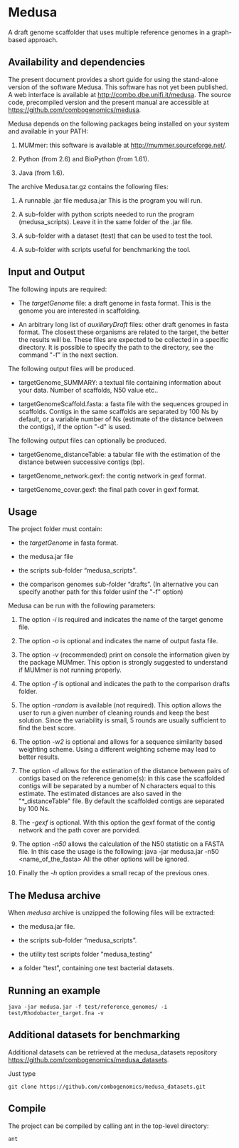 Medusa
======

A draft genome scaffolder that uses multiple reference genomes in a
graph-based approach.

Availability and dependencies
-----------------------------

The present document provides a short guide for using the stand-alone
version of the software Medusa. This software has not yet been published.
A web interface is available at <http://combo.dbe.unifi.it/medusa>.
The source code, precompiled version and the present manual are
accessible at <https://github.com/combogenomics/medusa>.

Medusa depends on the following packages being installed on your system
and available in your PATH:

1.  MUMmer: this software is available at
    <http://mummer.sourceforge.net/>.

2.  Python (from 2.6) and BioPython (from 1.61).

3.  Java (from 1.6).

The archive Medusa.tar.gz contains the following files:

1.  A runnable .jar file medusa.jar This is the program you will run.

2.  A sub-folder with python scripts needed to run the program (medusa_scripts). Leave it in the same folder of
    the .jar file.

3.  A sub-folder with a dataset (test) that can be used to test the tool.

4.  A sub-folder with scripts useful for benchmarking the tool.

Input and Output
----------------

The following inputs are required:

-   The *targetGenome* file: a draft genome in fasta format. This is the
    genome you are interested in scaffolding.

-   An arbitrary long list of *auxiliaryDraft* files: other draft
    genomes in fasta format. The closest these organisms are related to
    the target, the better the results will be. These files are expected
    to be collected in a specific directory. It is possible to specify
    the path to the directory, see the command "-f" in the next section.

The following output files will be produced.

-   targetGenome_SUMMARY: a textual file containing information about
    your data. Number of scaffolds, N50 value etc..

-   targetGenomeScaffold.fasta: a fasta file with the sequences grouped
    in scaffolds. Contigs in the same scaffolds are separated by 100 Ns
    by default, or a variable number of Ns (estimate of the distance between
    the contigs), if the option "-d" is used. 
    
The following output files can optionally be produced.

-   targetGenome_distanceTable: a tabular file with the estimation of the
	distance between successive contigs (bp).
	
-   targetGenome_network.gexf: the contig network in gexf format.

-   targetGenome_cover.gexf: the final path cover in gexf format.


Usage
-----

The project folder must contain:

-   the *targetGenome* in fasta format.

-   the medusa.jar file

-   the scripts sub-folder “medusa_scripts”.

-   the comparison genomes sub-folder “drafts”. (In alternative you can
    specify another path for this folder usinf the "-f" option)

Medusa can be run with the following parameters:

1.  The option *-i* is required and indicates the name of the target
    genome file.

2.  The option *-o* is optional and indicates the name of output fasta
    file.

3.  The option *-v* (recommended) print on console the information given
    by the package MUMmer. This option is strongly suggested to
    understand if MUMmer is not running properly.

4.  The option *-f* is optional and indicates the path to the comparison
    drafts folder.

5.  The option *-random* is available (not required). This option allows
    the user to run a given number of cleaning rounds and keep the best
    solution. Since the variability is small, 5 rounds are
    usually sufficient to find the best score.

6.  The option *-w2* is optional and allows for a sequence similarity
    based weighting scheme. Using a different weighting scheme may lead
    to better results.

7. The option *-d* allows for the estimation of the distance between pairs of contigs based on the reference genome(s):
	in this case the scaffolded contigs will be separated by a number of N characters equal to this estimate.
	The estimated distances are also saved in the "*_distanceTable" file.
	By default the scaffolded contigs are separated by 100 Ns.
	
8. The *-gexf* is optional. With this option the gexf format of the contig network and
	the path cover are porvided.

9.  The option *-n50* allows the calculation of the N50 statistic on a FASTA file. 
	In this case the usage is the following: java -jar medusa.jar -n50 <name_of_the_fasta>
	All the other options will be ignored.

10. Finally the *-h* option provides a small recap of the previous ones.

The Medusa archive
------------------

When *medusa* archive is unzipped the following files will be extracted:

-   the medusa.jar file.

-   the scripts sub-folder “medusa_scripts”.

-   the utility test scripts folder "medusa_testing"

-   a folder “test”, containing one test bacterial datasets.

Running an example
-------------------

    java -jar medusa.jar -f test/reference_genomes/ -i test/Rhodobacter_target.fna -v

Additional datasets for benchmarking
------------------------------------

Additional datasets can be retrieved at the medusa_datasets repository <https://github.com/combogenomics/medusa_datasets>.

Just type

    git clone https://github.com/combogenomics/medusa_datasets.git

Compile
-------

The project can be compiled by calling ant in the top-level directory:

    ant
